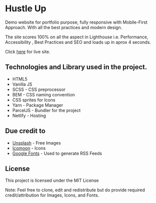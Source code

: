 # Hustle Up

Demo website for portfolio purpose, fully responsive with  Mobile-First Approach. With all the best practices and modern design.

The site scores 100% on all the aspect in Lighthouse i.e. Performance, Accessibility , Best Practices and SEO and loads up in aprox 4 seconds.

Click [here](https://priceless-yalow-cc2ab3.netlify.com/) for live site.

## Technologies and Library used in the project.

* HTML5
* Vanilla JS
* SCSS - CSS preprocessor
* BEM - CSS naming convention
* CSS sprites for Icons
* Yarn - Package Manager
* ParcelJS - Bundler for the project
* Netlify - Hosting


## Due credit to

* [Unsplash](https://unsplash.com/) - Free Images
* [Icomoon](https://icomoon.io/) - Icons
* [Google Fonts](https://fonts.google.com/) - Used to generate RSS Feeds


## License

This project is licensed under the MIT License


Note: Feel free to clone, edit and redistribute but do provide required credit/attribution for Images, Icons, and Fonts.